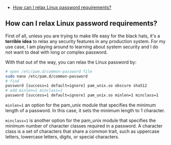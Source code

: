 
<!-- MarkdownTOC -->

- [How can I relax Linux password requirements?](#how-can-i-relax-linux-password-requirements)

<!-- /MarkdownTOC -->


<a id="how-can-i-relax-linux-password-requirements"></a>
## How can I relax Linux password requirements?

First of all, unless you are trying to make life easy for the black hats, it's a **terrible idea**
to relax any security features in any production system. For my use case, I am playing around to
learning about system security and I do not want to deal with long or complex password.

With that out of the way, you can relax the Linux password by:

```bash
# open /etc/pam.d/common-password file
sudo nano /etc/pam.d/common-password
# find
password [success=1 default=ignore] pam_unix.so obscure sha512
# add minlen=1 minclass=1
password [success=1 default=ignore] pam_unix.so minlen=1 minclass=1
```

`minlen=1` an option for the pam_unix module that specifies the minimum length of a password. In this case, it sets the minimum length to 1 character.

`minclass=1` is another option for the pam_unix module that specifies the minimum number of character classes required in a password. A character class is a set of characters that share a common trait, such as uppercase letters, lowercase letters, digits, or special characters.
